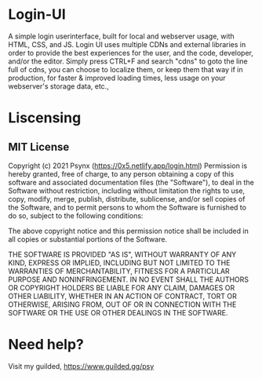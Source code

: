 # Login-UI
A simple login userinterface, built for local and webserver usage, with HTML, CSS, and JS.
Login UI uses multiple CDNs and external libraries in order to provide the best experiences for the user, and the code, developer, and/or the editor. Simply press CTRL+F and search "cdns" to goto the line full of cdns, you can choose to localize them, or keep them that way if in production, for faster & improved loading times, less usage on your webserver's storage data, etc.,
# Liscensing
MIT License
-----------

Copyright (c) 2021 Psynx (https://0x5.netlify.app/login.html)
Permission is hereby granted, free of charge, to any person
obtaining a copy of this software and associated documentation
files (the "Software"), to deal in the Software without
restriction, including without limitation the rights to use,
copy, modify, merge, publish, distribute, sublicense, and/or sell
copies of the Software, and to permit persons to whom the
Software is furnished to do so, subject to the following
conditions:

The above copyright notice and this permission notice shall be
included in all copies or substantial portions of the Software.

THE SOFTWARE IS PROVIDED "AS IS", WITHOUT WARRANTY OF ANY KIND,
EXPRESS OR IMPLIED, INCLUDING BUT NOT LIMITED TO THE WARRANTIES
OF MERCHANTABILITY, FITNESS FOR A PARTICULAR PURPOSE AND
NONINFRINGEMENT. IN NO EVENT SHALL THE AUTHORS OR COPYRIGHT
HOLDERS BE LIABLE FOR ANY CLAIM, DAMAGES OR OTHER LIABILITY,
WHETHER IN AN ACTION OF CONTRACT, TORT OR OTHERWISE, ARISING
FROM, OUT OF OR IN CONNECTION WITH THE SOFTWARE OR THE USE OR
OTHER DEALINGS IN THE SOFTWARE.

# Need help?
Visit my guilded, https://www.guilded.gg/psy
